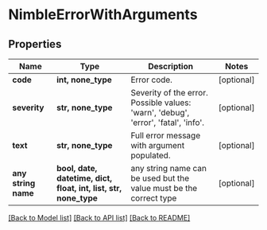 # NimbleErrorWithArguments


## Properties
Name | Type | Description | Notes
------------ | ------------- | ------------- | -------------
**code** | **int, none_type** | Error code. | [optional] 
**severity** | **str, none_type** | Severity of the error. Possible values: &#39;warn&#39;, &#39;debug&#39;, &#39;error&#39;, &#39;fatal&#39;, &#39;info&#39;. | [optional] 
**text** | **str, none_type** | Full error message with argument populated. | [optional] 
**any string name** | **bool, date, datetime, dict, float, int, list, str, none_type** | any string name can be used but the value must be the correct type | [optional]

[[Back to Model list]](../README.md#documentation-for-models) [[Back to API list]](../README.md#documentation-for-api-endpoints) [[Back to README]](../README.md)


